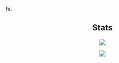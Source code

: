 hi.
  
  
<h2 align="center"> Stats </h2>
<p align="center">
<img src="https://github-readme-streak-stats.herokuapp.com/?user=bariusx&theme=tokyonight">
</p>
  <p align="center">
    <img src="https://github-readme-stats.vercel.app/api?username=bariusx&theme=tokyonight">
  </p>
  
